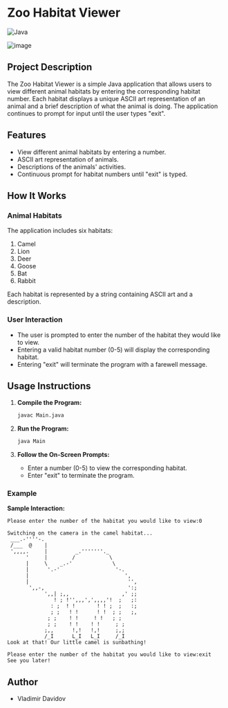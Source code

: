 # Zoo Habitat Viewer

![Java](https://img.shields.io/badge/Java-ED8B00?style=for-the-badge&logo=java&logoColor=white)

![image](https://github.com/user-attachments/assets/69ef679e-7be0-4455-ab47-ce7a34ebce06)


## Project Description

The Zoo Habitat Viewer is a simple Java application that allows users to view different animal habitats by entering the corresponding habitat number. Each habitat displays a unique ASCII art representation of an animal and a brief description of what the animal is doing. The application continues to prompt for input until the user types "exit".

## Features

- View different animal habitats by entering a number.
- ASCII art representation of animals.
- Descriptions of the animals' activities.
- Continuous prompt for habitat numbers until "exit" is typed.

## How It Works

### Animal Habitats

The application includes six habitats:
1. Camel
2. Lion
3. Deer
4. Goose
5. Bat
6. Rabbit

Each habitat is represented by a string containing ASCII art and a description.

### User Interaction

- The user is prompted to enter the number of the habitat they would like to view.
- Entering a valid habitat number (0-5) will display the corresponding habitat.
- Entering "exit" will terminate the program with a farewell message.

## Usage Instructions

1. **Compile the Program:**
   ```bash
   javac Main.java
   ```

2. **Run the Program:**
   ```bash
   java Main
   ```

3. **Follow the On-Screen Prompts:**
   - Enter a number (0-5) to view the corresponding habitat.
   - Enter "exit" to terminate the program.

### Example

**Sample Interaction:**
```
Please enter the number of the habitat you would like to view:0

Switching on the camera in the camel habitat...
 ___.-''''-.
 /___  @    |
 ',,,,.     |         _.'''''''._
      '     |        /           \
      |     \    _.-'             \
      |      '.-'                  '-.
      |                               ',
      |                                '',
       ',,-,                           ':;
            ',,| ;,,                 ,' ;;
               ! ; !'',,,',',,,,'!  ;   ;:
              : ;  ! !       ! ! ;  ;   :;
              ; ;   ! !      ! !  ; ;   ;,
             ; ;    ! !     ! !   ; ;
             ; ;    ! !    ! !     ; ;
            ;,,      !,!   !,!     ;,;
            /_I      L_I   L_I     /_I
Look at that! Our little camel is sunbathing!

Please enter the number of the habitat you would like to view:exit
See you later!
```

## Author

- Vladimir Davidov
